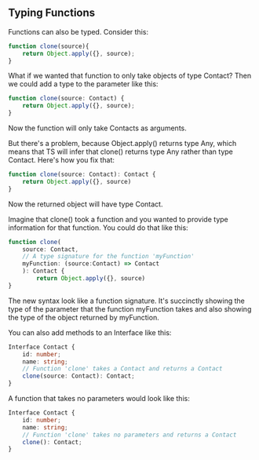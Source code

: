 ## Typing Functions

Functions can also be typed. Consider this:

```js
function clone(source){
    return Object.apply({}, source);
}
```

What if we wanted that function to only take objects of type Contact? Then we could add a type to the parameter like this:

```ts
function clone(source: Contact) {
    return Object.apply({}, source);
}
```

Now the function will only take Contacts as arguments. 

But there's a problem, because Object.apply() returns type Any, which means that TS will infer that clone() returns type Any rather than type Contact. Here's how you fix that:

```ts
function clone(source: Contact): Contact {
    return Object.apply({}, source)
}
```

Now the returned object will have type Contact.

Imagine that clone() took a function and you wanted to provide type information for that function. You could do that like this:

```ts
function clone(
    source: Contact,
    // A type signature for the function 'myFunction' 
    myFunction: (source:Contact) => Contact
    ): Contact {
        return Object.apply({}, source)
}
```

The new syntax look like a function signature. It's succinctly showing the type of the parameter that the function myFunction takes and also showing the type of the object returned by myFunction.

You can also add methods to an Interface like this:

```ts
Interface Contact {
    id: number;
    name: string;
    // Function 'clone' takes a Contact and returns a Contact
    clone(source: Contact): Contact;
}
```

A function that takes no parameters would look like this:

```ts
Interface Contact {
    id: number;
    name: string;
    // Function 'clone' takes no parameters and returns a Contact
    clone(): Contact;
}
```
